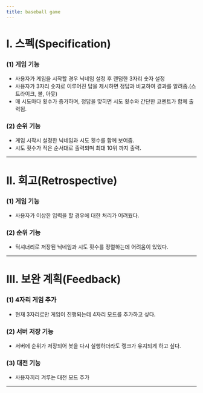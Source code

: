 ```yaml
---
title: baseball game
---
```


# Ⅰ. 스펙(Specification)

### (1) 게임 기능
* 사용자가 게임을 시작할 경우 닉네임 설정 후 랜덤한 3자리 숫자 설정
* 사용자가 3자리 숫자로 이루어진 답을 제시하면 정답과 비교하여 결과를 알려줌.(스트라이크, 볼, 아웃)
* 매 시도마다 횟수가 증가하며, 정답을 맞히면 시도 횟수와 간단한 코멘트가 함께 출력됨.
### (2) 순위 기능
* 게임 시작시 설정한 닉네임과 시도 횟수를 함께 보여줌.
* 시도 횟수가 적은 순서대로 출력되며 최대 10위 까지 출력.

---

# Ⅱ. 회고(Retrospective)
### (1) 게임 기능
* 사용자가 이상한 입력을 할 경우에 대한 처리가 어려웠다.
### (2) 순위 기능
* 딕셔너리로 저장된 닉네임과 시도 횟수를 정렬하는데 어려움이 있었다.

---

# Ⅲ. 보완 계획(Feedback)
### (1) 4자리 게임 추가
* 현재 3자리로만 게임이 진행되는데 4자리 모드를 추가하고 싶다.
### (2) 서버 저장 기능
* 서버에 순위가 저장되어 봇을 다시 실행하더라도 랭크가 유지되게 하고 싶다.
### (3) 대전 기능
* 사용자끼리 겨루는 대전 모드 추가

---
